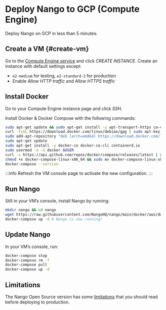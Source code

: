 # Deploy Nango to GCP (Compute Engine)

Deploy Nango on GCP in less than 5 minutes.

## Create a VM {#create-vm}

Go to the [Compute Engine service](https://console.cloud.google.com/compute/instances) and click *CREATE INSTANCE*. Create an instance with default settings except: 
- `e2-medium` for testing, `e2-standard-2` for production
- Enable *Allow HTTP traffic* and *Allow HTTPS traffic*

## Install Docker

Go to your Compute Engine instance page and click *SSH*.

Install Docker & Docker Compose with the following commands:

```bash
sudo apt-get update && sudo apt-get install -y apt-transport-https ca-certificates curl gnupg2 software-properties-common wget
curl -fsSL https://download.docker.com/linux/debian/gpg | sudo apt-key add --
sudo add-apt-repository "deb [arch=amd64] https://download.docker.com/linux/debian buster stable"
sudo apt-get update
sudo apt-get install -y docker-ce docker-ce-cli containerd.io
sudo usermod -a -G docker $USER
curl -s https://api.github.com/repos/docker/compose/releases/latest | grep browser_download_url  | grep docker-compose-linux-x86_64 | cut -d '"' -f 4 | wget -qi -
chmod +x docker-compose-linux-x86_64 && sudo mv docker-compose-linux-x86_64 /usr/local/bin/docker-compose
docker-compose --version
```

:::info
Refresh the VM console page to activate the new configuration.
:::

## Run Nango

Still in your VM’s console, install Nango by running: 

```bash
mkdir nango && cd nango
wget https://raw.githubusercontent.com/NangoHQ/nango/main/docker/aws/docker-compose.yaml && wget https://raw.githubusercontent.com/NangoHQ/nango/main/.env
docker-compose up -d # Nango is now running!
```

## Update Nango

In your VM’s console, run:

```bash
docker-compose stop
docker-compose rm -f
docker-compose pull
docker-compose up -d
```

## Limitations

The Nango Open Source version has some [limitations](oss-limitations.md) that you should read before deploying to production.